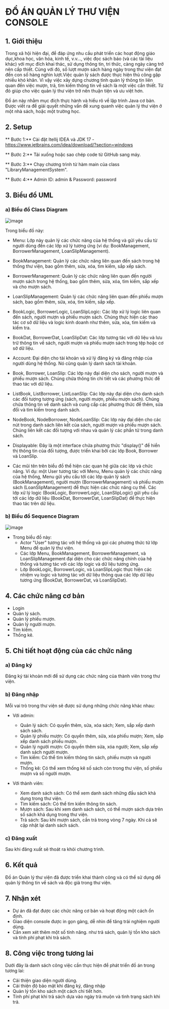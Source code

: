   # ĐỒ ÁN QUẢN LÝ THƯ VIỆN CONSOLE
  
## 1. Giới thiệu
   
   Trong xã hội hiện đại, để đáp ứng nhu cầu phát triển các hoạt động giáo dục,khoa học, văn hóa, kinh tế, v.v…, việc đọc sách báo (và các tài liệu khác) với mục đích khai thác, sử dụng thông tin, tri thức, càng ngày càng trở nên cấp thiết. Cùng với đó, số lượt mượn sách hàng ngày trong thư viện đạt đến con số hàng nghìn lượt.Việc quản lý sách được thực hiện thủ công gặp nhiều khó khăn. Vì vậy việc xây dựng chương tình quản lý thông tin liên quan đến việc mượn, trả, tìm kiếm thông tin về sách là một việc cần thiết. Từ đó giúp cho việc quản lý thư viện trở nên thuận tiện và ưu việt hơn.
  
   Đồ án này nhằm mục đích thực hành và hiểu rõ về lập trình Java cơ bản. Được viết ra để giải quyết những vấn đề xung quanh việc quản lý thư viện ở một nhà sách, hoặc một trường học.

## 2. Setup
   ** Bước 1:** Cài đặt Itellij IDEA và JDK 17 - https://www.jetbrains.com/idea/download/?section=windows
     
   ** Bước 2:** Tải xuống hoặc sao chép code từ GitHub sang máy.
     
   ** Bước 3:** Chạy chương trình từ hàm main của class "LibraryManagementSystem".
     
   ** Bước 4:** Admin ID: admin & Password: password

## 3. Biểu đồ UML

   ### a) Biểu đồ Class Diagram
   
   
   ![image](https://github.com/trducloc/LybraryManagementSystem/blob/master/UML.drawio.png)
   
   Trong biểu đồ này: 
   
- Menu: Lớp này quản lý các chức năng của hệ thống và gửi yêu cầu từ người dùng đến các lớp xử lý tương ứng (ví dụ: BookManagement, BorrowerManagement, LoanSlipManagement).

- BookManagement: Quản lý các chức năng liên quan đến sách trong hệ thống thư viện, bao gồm thêm, sửa, xóa, tìm kiếm, sắp xếp sách.

- BorrowerManagement: Quản lý các chức năng liên quan đến người mượn sách trong hệ thống, bao gồm thêm, sửa, xóa, tìm kiếm, sắp xếp và cho mượn sách.

- LoanSlipManagement: Quản lý các chức năng liên quan đến phiếu mượn sách, bao gồm thêm, sửa, xóa, tìm kiếm, sắp xếp.

- BookLogic, BorrowerLogic, LoanSlipLogic: Các lớp xử lý logic liên quan đến sách, người mượn và phiếu mượn sách. Chúng thực hiện các thao tác cơ sở dữ liệu và logic kinh doanh như thêm, sửa, xóa, tìm kiếm     và kiểm tra.

- BookDat, BorrowerDat, LoanSlipDat: Các lớp tương tác với dữ liệu và lưu trữ thông tin về sách, người mượn và phiếu mượn sách trong tệp hoặc cơ sở dữ liệu.

- Account: Đại diện cho tài khoản và xử lý đăng ký và đăng nhập của người dùng hệ thống. Nó cũng quản lý danh sách tài khoản.

- Book, Borrower, LoanSlip: Các lớp này đại diện cho sách, người mượn và phiếu mượn sách. Chúng chứa thông tin chi tiết và các phương thức để thao tác với dữ liệu.

- ListBook, ListBorrower, ListLoanSlip: Các lớp này đại diện cho danh sách các đối tượng tương ứng (sách, người mượn, phiếu mượn sách). Chúng chứa thông tin về danh sách và cung cấp các phương thức để 
     thêm, sửa đổi và tìm kiếm trong danh sách.

- NodeBook, NodeBorrower, NodeLoanSlip: Các lớp này đại diện cho các nút trong danh sách liên kết của sách, người mượn và phiếu mượn sách. Chúng liên kết các đối tượng với nhau và quản lý các phần tử trong 
    danh sách.

- Displayable: Đây là một interface chứa phương thức "display()" để hiển thị thông tin của đối tượng, được triển khai bởi các lớp Book, Borrower và LoanSlip.

- Các mũi tên trên biểu đồ thể hiện các quan hệ giữa các lớp và chức năng. Ví dụ: một User tương tác với Menu, Menu quản lý các chức năng của hệ thống, Menu gửi yêu cầu tới các lớp quản lý sách 
    (BookManagement), người mượn (BorrowerManagement) và phiếu mượn sách (LoanSlipManagement) để thực hiện các chức năng cụ thể. Các lớp xử lý logic (BookLogic, BorrowerLogic, LoanSlipLogic) gửi yêu cầu tới 
    các lớp dữ liệu (BookDat, BorrowerDat, LoanSlipDat) để thực hiện thao tác trên dữ liệu.

 ### b) Biểu đồ Sequence Diagram
 
   
   ![image](https://github.com/trducloc/LybraryManagementSystem/blob/master/UmlSequenceDiagram.drawio.png)
- Trong biểu đồ này:
  - Actor "User" tương tác với hệ thống và gọi các phương thức từ lớp Menu để quản lý thư viện.
  - Các lớp Menu, BookManagement, BorrowerManagement, và LoanSlipManagement đại diện cho các chức năng chính của hệ thống và tương tác với các lớp logic và dữ liệu tương ứng.
  - Lớp BookLogic, BorrowerLogic, và LoanSlipLogic thực hiện các nhiệm vụ logic và tương tác với dữ liệu thông qua các lớp dữ liệu tương ứng (BookDat, BorrowerDat, và LoanSlipDat).

## 4. Các chức năng cơ bản
   - Login
   - Quản lý sách.
   - Quản lý phiếu mượn.
   - Quản lý người mượn.
   - Tìm kiếm.
   - Thống kê.

## 5. Chi tiết hoạt động của các chức năng
    
   ### a) Đăng ký
   Đăng ký tài khoản mới để sử dụng các chức năng của thành viên trong thư viện.
   
   ### b) Đăng nhập
   Mỗi vai trò trong thư viện sẽ được sử dụng những chức năng khác nhau:
  - Với admin:
      - Quản lý sách: Có quyền thêm, sửa, xóa sách; Xem, sắp xếp danh sách sách.
      - Quản lý phiếu mượn: Có quyền thêm, sửa, xóa phiếu mượn; Xem, sắp xếp danh sách phiếu mượn.
      - Quản lý người mượn: Có quyền thêm sửa, xóa người; Xem, sắp xếp danh sách người mượn.
      - Tìm kiếm: Có thể tìm kiếm thông tin sách, phiếu mượn và người mượn.
      - Thống kê: Có thể xem thống kê số sách còn trong thư viện, số phiếu mượn và số người mượn.
   
  - Với thành viên:
      - Xem danh sách sách: Có thể xem danh sách những đầu sách khả dụng trong thư viện.
      - Tìm kiếm sách: Có thể tìm kiếm thông tin sách.
      - Mượn sách: Sau khi xem danh sách sách, có thể mượn sách dựa trên số sách khả dụng trong thư viện.
      - Trả sách: Sau khi mượn sách, cần trả trong vòng 7 ngày. Khi cả sẽ cập nhật lại danh sách sách.
   
   ### c) Đăng xuất
   Sau khi đăng xuất sẽ thoát ra khỏi chương trình.

## 6. Kết quả

   Đồ án Quản lý thư viện đã được triển khai thành công và có thể sử dụng để quản lý thông tin về sách và độc giả trong thư viện.

## 7. Nhận xét
   - Dự án đã đạt được các chức năng cơ bản và hoạt động một cách ổn định.
   - Giao diện console được in gọn gàng, dễ nhìn để tăng trải nghiệm người dùng.
   - Cần xem xét thêm một số tính năng. như trả sách, quản lý tồn kho sách và tính phí phạt khi trả sách.

## 8. Công việc trong tương lai
   
   Dưới đây là danh sách công việc cần thực hiện để phát triển đồ án trong tương lai:
   - Cải thiện giao diện người dùng.
   - Cải thiện độ bảo mật khi đăng ký, đăng nhập
   - Quản lý tồn kho sách một cách chi tiết hơn.
   - Tính phí phạt khi trả sách dựa vào ngày trả muộn và tình trạng sách khi trả.

   





   








   
